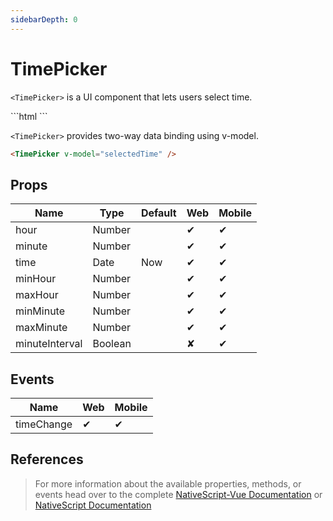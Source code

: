 ```yaml
---
sidebarDepth: 0
---
```


# TimePicker

`<TimePicker>` is a UI component that lets users select time.

<DocExampleBox codeBox="https://codesandbox.io/s/jvpprv63n5">
```html
<TimePicker :hour="selectedHour" :minute="selectedMinute" />
```
<TimePickerDoc />
</DocExampleBox>

`<TimePicker>` provides two-way data binding using v-model.

```html
<TimePicker v-model="selectedTime" />
```

## Props

| Name           | Type    | Default | Web | Mobile |
| -------------- | ------- | ------- | --- | ------ |
| hour           | Number  |         | ✔   | ✔      |
| minute         | Number  |         | ✔   | ✔      |
| time           | Date    | Now     | ✔   | ✔      |
| minHour        | Number  |         | ✔   | ✔      |
| maxHour        | Number  |         | ✔   | ✔      |
| minMinute      | Number  |         | ✔   | ✔      |
| maxMinute      | Number  |         | ✔   | ✔      |
| minuteInterval | Boolean |         | ✘   | ✔      |

## Events

| Name       | Web | Mobile |
| ---------- | --- | ------ |
| timeChange | ✔   | ✔      |

## References

> For more information about the available properties, methods, or events head over to the complete [NativeScript-Vue Documentation](https://nativescript-vue.org/en/docs/elements/components/time-picker/)
> or [NativeScript Documentation](https://docs.nativescript.org/api-reference/classes/_ui_time_picker_.timepicker)
